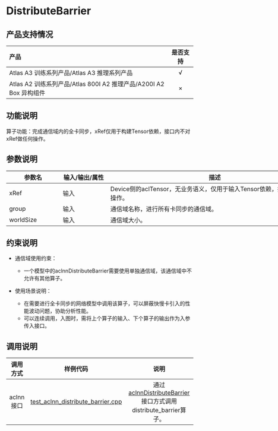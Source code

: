 # DistributeBarrier

## 产品支持情况

| 产品                                                         | 是否支持 |
| :----------------------------------------------------------- | :------: |
| <term>Atlas A3 训练系列产品/Atlas A3 推理系列产品</term>     |    √     |
| <term>Atlas A2 训练系列产品/Atlas 800I A2 推理产品/A200I A2 Box 异构组件</term> |    ×     |

## 功能说明

算子功能：完成通信域内的全卡同步，xRef仅用于构建Tensor依赖，接口内不对xRef做任何操作。



## 参数说明

<table style="undefined;table-layout: fixed; width: 1576px"> <colgroup>
 <col style="width: 170px">
 <col style="width: 170px">
 <col style="width: 800px">
 <col style="width: 800px">
 <col style="width: 200px">
 </colgroup>
 <thead>
  <tr>
   <th>参数名</th>
   <th>输入/输出/属性</th>
   <th>描述</th>
   <th>数据类型</th>
   <th>数据格式</th>
  </tr></thead>
 <tbody>
  <tr>
   <td>xRef</td>
   <td>输入</td>
   <td>Device侧的aclTensor，无业务语义，仅用于输入Tensor依赖，接口内不做任何操作。</td>
   <td>BFLOAT16, FLOAT16、FLOAT32、BOOL、INT8、INT16、INT32、INT64、UINT8、UINT16、UINT32、UINT64</td>
   <td>ND</td>
  </tr>
  <tr>
   <td>group</td>
   <td>输入</td>
   <td>通信域名称，进行所有卡同步的通信域。</td>
   <td>STRING</td>
   <td>ND</td>
  </tr>
  <tr>
   <td>worldSize</td>
   <td>输入</td>
   <td>通信域大小。</td>
   <td>UINT64</td>
   <td>ND</td>
  </tr>
 </tbody></table>




## 约束说明

- 通信域使用约束：
    - 一个模型中的aclnnDistributeBarrier需要使用单独通信域，该通信域中不允许有其他算子。

- 使用场景说明：
    - 在需要进行全卡同步的网络模型中调用该算子，可以屏蔽快慢卡引入的性能波动问题，协助分析性能。
    - 可以连续调用，入图时，需将上个算子的输入、下个算子的输出作为入参传入接口。

## 调用说明

| 调用方式  | 样例代码                                  | 说明                                                     |
| :--------: | :----------------------------------------: | :-------------------------------------------------------: |
| aclnn接口 | [test_aclnn_distribute_barrier.cpp](./examples/test_aclnn_distribute_barrier.cpp) | 通过[aclnnDistributeBarrier](./docs/aclnnDistributeBarrier.md)接口方式调用distribute_barrier算子。 |